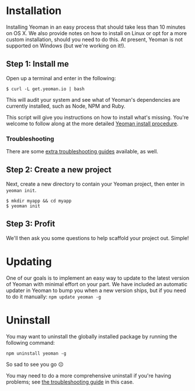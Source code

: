 
# Installation

Installing Yeoman in an easy process that should take less than 10 minutes on OS X. We also provide notes on how to install on Linux or opt for a more custom installation, should you need to do this. At present, Yeoman is not supported on Windows (but we're working on it!).

## Step 1: Install me

Open up a terminal and enter in the following:

```
$ curl -L get.yeoman.io | bash
```

This will audit your system and see what of Yeoman's dependencies are currently installed, such as Node, NPM and Ruby.

This script will give you instructions on how to install what's missing. You're welcome to follow along at the more detailed [Yeoman install procedure](https://github.com/yeoman/yeoman/wiki/Manual-Install).

### Troubleshooting
There are some [extra troubleshooting guides](https://github.com/yeoman/yeoman/wiki/Additional-FAQ) available, as well.

## Step 2: Create a new project

Next, create a new directory to contain your Yeoman project, then enter in `yeoman init`.

```
$ mkdir myapp && cd myapp
$ yeoman init
```

## Step 3: Profit

We'll then ask you some questions to help scaffold your project out. Simple!


# Updating

One of our goals is to implement an easy way to update to the latest version of Yeoman with minimal effort
on your part. We have included an automatic updater in Yeoman to bump you when a new version ships, but if you need to do it manually: `npm update yeoman -g`


# Uninstall

You may want to uninstall the globally installed package by running the
following command:

```
npm uninstall yeoman -g
```

So sad to see you go ☹

You may need to do a more comprehensive uninstall if you're having problems; see [the troubleshooting guide](https://github.com/yeoman/yeoman/wiki/Additional-FAQ) in this case.
